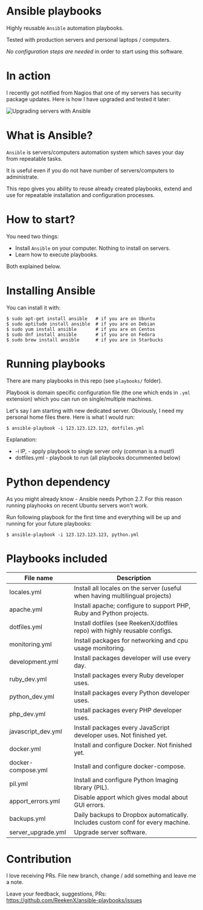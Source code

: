 # Ansible playbooks

Highly reusable `Ansible` automation playbooks.

Tested with production servers and personal laptops / computers.

*No configuration steps are needed* in order to start using this software.

# In action

I recently got notified from Nagios that one of my servers has security package updates. Here is how I have upgraded and tested it later:

![Upgrading servers with Ansible](https://www.jarmalavicius.lt/assets/ansible_serveriu_atnaujinimui.gif)

# What is Ansible?

`Ansible` is servers/computers automation system which saves your day from repeatable tasks.

It is useful even if you do not have number of servers/computers to administrate.

This repo gives you ability to reuse already created playbooks, extend and use for repeatable installation and configuration processes.

# How to start?

You need two things:

- Install `Ansible` on your computer. Nothing to install on servers.
- Learn how to execute playbooks.

Both explained below.

# Installing Ansible

You can install it with:

    $ sudo apt-get install ansible   # if you are on Ubuntu
    $ sudo aptitude install ansible  # if you are on Debian
    $ sudo yum install ansible       # if you are on Centos
    $ sudo dnf install ansible       # if you are on Fedora
    $ sudo brew install ansible      # if you are in Starbucks

# Running playbooks

There are many playbooks in this repo (see `playbooks/` folder).

Playbook is domain specific configuration file (the one which ends in `.yml` extension) which you can run on single/multiple machines.

Let's say I am starting with new dedicated server. Obviously, I need my personal home files there. Here is what I would run:

    $ ansible-playbook -i 123.123.123.123, dotfiles.yml

Explanation:

- -i IP, - apply playbook to single server only (comman is a must!)
- dotfiles.yml - playbook to run (all playbooks docummented below)

# Python dependency

As you might already know - Ansible needs Python 2.7. For this reason running playhooks on recent Ubuntu servers won't work.

Run following playbook for the first time and everything will be up and running for your future playbooks:

    $ ansible-playbook -i 123.123.123.123, python.yml

# Playbooks included

| File name          | Description                                                                     |
|--------------------|---------------------------------------------------------------------------------|
| locales.yml        | Install all locales on the server (useful when having multilingual projects)    |
| apache.yml         | Install apache; configure to support PHP, Ruby and Python projects.             |
| dotfiles.yml       | Install dotfiles (see ReekenX/dotfiles repo) with highly reusable configs.      |
| monitoring.yml     | Install packages for networking and cpu usage monitoring.                       |
| development.yml    | Install packages developer will use every day.                                  |
| ruby_dev.yml       | Install packages every Ruby developer uses.                                     |
| python_dev.yml     | Install packages every Python developer uses.                                   |
| php_dev.yml        | Install packages every PHP developer uses.                                      |
| javascript_dev.yml | Install packages every JavaScript developer uses. Not finished yet.             |
| docker.yml         | Install and configure Docker. Not finished yet.                                 |
| docker-compose.yml | Install and configure docker-compose.                                           |
| pil.yml            | Install and configure Python Imaging library (PIL).                             |
| apport_errors.yml  | Disable apport which gives modal about GUI errors.                              |
| backups.yml        | Daily backups to Dropbox automatically. Includes custom conf for every machine. |
| server_upgrade.yml | Upgrade server software.                                                        |

# Contribution

I love receiving PRs. File new branch, change / add something and leave me a note.

Leave your feedback, suggestions, PRs:  https://github.com/ReekenX/ansible-playbooks/issues
